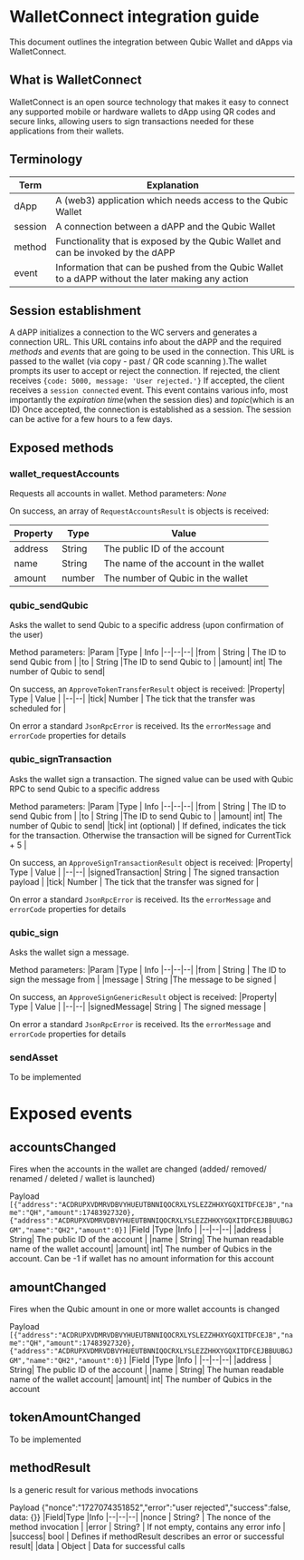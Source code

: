 # WalletConnect integration guide

This document outlines the integration between Qubic Wallet and dApps via WalletConnect.

## What is WalletConnect

WalletConnect is an open source technology that makes it easy to connect any supported mobile or hardware wallets to dApp using QR codes and secure links, allowing users to sign transactions needed for these applications from their wallets.

## Terminology

| Term    | Explanation                                                                                        |
| ------- | -------------------------------------------------------------------------------------------------- |
| dApp    | A (web3) application which needs access to the Qubic Wallet                                        |
| session | A connection between a dAPP and the Qubic Wallet                                                   |
| method  | Functionality that is exposed by the Qubic Wallet and can be invoked by the dAPP                   |
| event   | Information that can be pushed from the Qubic Wallet to a dAPP without the later making any action |

## Session establishment

A dAPP initializes a connection to the WC servers and generates a connection URL. This URL contains info about the dAPP and the required _methods_ and _events_ that are going to be used in the connection. This URL is passed to the wallet (via copy - past / QR code scanning ).The wallet prompts its user to accept or reject the connection.
If rejected, the client receives
`{code: 5000, message: 'User rejected.'}`
If accepted, the client receives a
`session connected` event. This event contains various info, most importantly the _expiration time_(when the session dies) and _topic_(which is an ID)
Once accepted, the connection is established as a session. The session can be active for a few hours to a few days.

## Exposed methods

### wallet_requestAccounts

Requests all accounts in wallet.
Method parameters: _None_

On success, an array of `RequestAccountsResult` is objects is received:

| Property | Type   | Value                                 |
| -------- | ------ | ------------------------------------- |
| address  | String | The public ID of the account          |
| name     | String | The name of the account in the wallet |
| amount   | number | The number of Qubic in the wallet     |

### qubic_sendQubic

Asks the wallet to send Qubic to a specific address (upon confirmation of the user)

Method parameters:
|Param |Type | Info
|--|--|--|
|from | String | The ID to send Qubic from |
|to | String |The ID to send Qubic to |
|amount| int| The number of Qubic to send|

On success, an `ApproveTokenTransferResult` object is received:
|Property| Type | Value |
|--|--|
|tick| Number | The tick that the transfer was scheduled for |

On error a standard `JsonRpcError` is received. Its the `errorMessage` and `errorCode` properties for details

### qubic_signTransaction

Asks the wallet sign a transaction. The signed value can be used with Qubic RPC to send Qubic to a specific address

Method parameters:
|Param |Type | Info
|--|--|--|
|from | String | The ID to send Qubic from |
|to | String |The ID to send Qubic to |
|amount| int| The number of Qubic to send|
|tick| int (optional) | If defined, indicates the tick for the transaction. Otherwise the transaction will be signed for CurrentTick + 5 |

On success, an `ApproveSignTransactionResult` object is received:
|Property| Type | Value |
|--|--|
|signedTransaction| String | The signed transaction payload |
|tick| Number | The tick that the transfer was signed for |

On error a standard `JsonRpcError` is received. Its the `errorMessage` and `errorCode` properties for details


### qubic_sign

Asks the wallet sign a message. 

Method parameters:
|Param |Type | Info
|--|--|--|
|from | String | The ID to sign the message from |
|message | String |The message to be signed |

On success, an `ApproveSignGenericResult` object is received:
|Property| Type | Value |
|--|--|
|signedMessage| String | The signed message |

On error a standard `JsonRpcError` is received. Its the `errorMessage` and `errorCode` properties for details


### sendAsset

To be implemented

# Exposed events

## accountsChanged

Fires when the accounts in the wallet are changed (added/ removed/ renamed / deleted / wallet is launched)

Payload
`[{"address":"ACDRUPXVDMRVDBVYHUEUTBNNIQOCRXLYSLEZZHHXYGQXITDFCEJB","name":"QH","amount":17483927320},{"address":"ACDRUPXVDMRVDBVYHUEUTBNNIQOCRXLYSLEZZHHXYGQXITDFCEJBBUUBGJGM","name":"QH2","amount":0}]`
|Field |Type |Info |
|--|--|--|
|address | String| The public ID of the account |
|name | String| The human readable name of the wallet account|
|amount| int| The number of Qubics in the account. Can be -1 if wallet has no amount information for this account

## amountChanged

Fires when the Qubic amount in one or more wallet accounts is changed

Payload
`[{"address":"ACDRUPXVDMRVDBVYHUEUTBNNIQOCRXLYSLEZZHHXYGQXITDFCEJB","name":"QH","amount":17483927320},{"address":"ACDRUPXVDMRVDBVYHUEUTBNNIQOCRXLYSLEZZHHXYGQXITDFCEJBBUUBGJGM","name":"QH2","amount":0}]`
|Field |Type |Info |
|--|--|--|
|address | String| The public ID of the account |
|name | String| The human readable name of the wallet account|
|amount| int| The number of Qubics in the account

## tokenAmountChanged

To be implemented

## methodResult

Is a generic result for various methods invocations

Payload
{"nonce":"1727074351852","error":"user rejected","success":false, data: {}}
|Field|Type |Info
|--|--|--|
|nonce | String? | The nonce of the method invocation |
|error | String? | If not empty, contains any error info |
|success| bool | Defines if methodResult describes an error or successful result|
|data | Object | Data for successful calls

